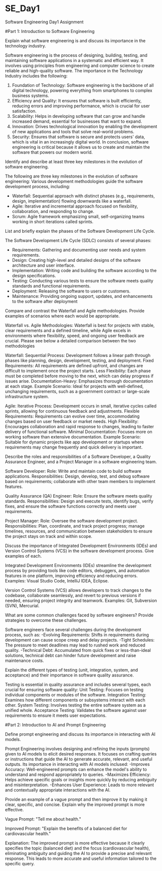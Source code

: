 # SE_Day1
Software Engineering Day1 Assignment

#Part 1: Introduction to Software Engineering

Explain what software engineering is and discuss its importance in the technology industry.

Software engineering is the process of designing, building, testing, and maintaining software applications in a systematic and efficient way. It involves using principles from engineering and computer science to create reliable and high-quality software. The importance in the Technology Industry includes the following:
1. Foundation of Technology: Software engineering is the backbone of all digital technology, powering everything from smartphones to complex business systems.
2. Efficiency and Quality: It ensures that software is built efficiently, reducing errors and improving performance, which is crucial for user satisfaction.
3. Scalability: Helps in developing software that can grow and handle increased demand, essential for businesses that want to expand.
4. Innovation: Drives technological innovation by enabling the development of new applications and tools that solve real-world problems.
5. Security: Ensures that software is secure and protects users' data, which is vital in an increasingly digital world.
In conclusion, software engineering is critical because it allows us to create and maintain the software that powers our modern world.

Identify and describe at least three key milestones in the evolution of software engineering.

The following are three key milestones in the evolution of software engineering:
Various development methodologies guide the software development process, including:
  - Waterfall: Sequential approach with distinct phases (e.g., requirements, design, implementation) flowing downwards like a waterfall.
  - Agile: Iterative and incremental approach focused on flexibility, collaboration, and responding to change.
  - Scrum: Agile framework emphasizing small, self-organizing teams working in short iterations called sprints.

List and briefly explain the phases of the Software Development Life Cycle.

The Software Development Life Cycle (SDLC) consists of several phases:
  - Requirements: Gathering and documenting user needs and system requirements.
  - Design: Creating high-level and detailed designs of the software architecture and user interface.
  - Implementation: Writing code and building the software according to the design specifications.
  - Testing: Conducting various tests to ensure the software meets quality standards and functional requirements.
  - Deployment: Releasing the software to users or customers.
  - Maintenance: Providing ongoing support, updates, and enhancements to the software after deployment

Compare and contrast the Waterfall and Agile methodologies. Provide examples of scenarios where each would be appropriate.

Waterfall vs. Agile Methodologies: Waterfall is best for projects with stable, clear requirements and a defined timeline, while Agile excels in environments where flexibility, speed, and ongoing user feedback are crucial. Please see below a detailed comparison between the two methodologies

Waterfall:
Sequential Process: Development follows a linear path through phases like planning, design, development, testing, and deployment.
Fixed Requirements: All requirements are defined upfront, and changes are difficult to implement once the project starts.
Less Flexibility: Each phase must be completed before moving to the next, which can delay progress if issues arise.
Documentation-Heavy: Emphasizes thorough documentation at each stage.
Example Scenario: Ideal for projects with well-defined, unchanging requirements, such as a government contract or large-scale infrastructure system.

Agile:
Iterative Process: Development occurs in small, iterative cycles called sprints, allowing for continuous feedback and adjustments.
Flexible Requirements: Requirements can evolve over time, accommodating changes based on user feedback or market needs.
High Flexibility: Encourages collaboration and rapid response to changes, leading to faster delivery of functional software.
Minimal Documentation: Focuses more on working software than extensive documentation.
Example Scenario: Suitable for dynamic projects like app development or startups where requirements may change frequently and quick delivery is important.


Describe the roles and responsibilities of a Software Developer, a Quality Assurance Engineer, and a Project Manager in a software engineering team.

Software Developer:
Role: Write and maintain code to build software applications.
Responsibilities: Design, develop, test, and debug software based on requirements; collaborate with other team members to implement features.

Quality Assurance (QA) Engineer:
Role: Ensure the software meets quality standards.
Responsibilities: Design and execute tests, identify bugs, verify fixes, and ensure the software functions correctly and meets user requirements.

Project Manager:
Role: Oversee the software development project.
Responsibilities: Plan, coordinate, and track project progress; manage timelines, resources, and communication between stakeholders to ensure the project stays on track and within scope.

Discuss the importance of Integrated Development Environments (IDEs) and Version Control Systems (VCS) in the software development process. Give examples of each.

Integrated Development Environments (IDEs) streamline the development process by providing tools like code editors, debuggers, and automation features in one platform, improving efficiency and reducing errors.
Examples: Visual Studio Code, IntelliJ IDEA, Eclipse.

Version Control Systems (VCS) allows developers to track changes to the codebase, collaborate seamlessly, and revert to previous versions if needed, ensuring project integrity and teamwork.
Examples: Git, Subversion (SVN), Mercurial.

What are some common challenges faced by software engineers? Provide strategies to overcome these challenges.

Software engineers face several challenges during the development process, such as:
-Evolving Requirements: Shifts in requirements during development can cause scope creep and delay projects.
-Tight Schedules: The pressure to meet deadlines may lead to rushed work and reduced quality.
-Technical Debt: Accumulated from quick fixes or less-than-ideal solutions, technical debt can hinder future development and raise maintenance costs.

Explain the different types of testing (unit, integration, system, and acceptance) and their importance in software quality assurance.

Testing is essential in quality assurance and includes several types, each crucial for ensuring software quality:
Unit Testing: Focuses on testing individual components or modules of the software.
Integration Testing: Examines how different components or subsystems interact with each other.
System Testing: Involves testing the entire software system as a unified whole.
Acceptance Testing: Validates the software against user requirements to ensure it meets user expectations.

#Part 2: Introduction to AI and Prompt Engineering


Define prompt engineering and discuss its importance in interacting with AI models.

Prompt Engineering involves designing and refining the inputs (prompts) given to AI models to elicit desired responses. It focuses on crafting queries or instructions that guide the AI to generate accurate, relevant, and useful outputs. Its importance in interacting with AI models inclused:
-Improves Accuracy: Well-engineered prompts can enhance the model's ability to understand and respond appropriately to queries.
-Maximizes Efficiency: Helps achieve specific goals or insights more quickly by reducing ambiguity and misinterpretation.
-Enhances User Experience: Leads to more relevant and contextually appropriate interactions with the AI.

Provide an example of a vague prompt and then improve it by making it clear, specific, and concise. Explain why the improved prompt is more effective.

Vague Prompt:
"Tell me about health."

Improved Prompt:
"Explain the benefits of a balanced diet for cardiovascular health."

Explanation:
The improved prompt is more effective because it clearly specifies the topic (balanced diet) and the focus (cardiovascular health), eliminating ambiguity and guiding the AI to provide a precise and relevant response. This leads to more accurate and useful information tailored to the specific query.
